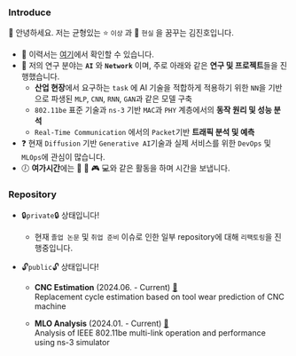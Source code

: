 ### Introduce
🙋 안녕하세요. 저는 균형있는 ⭐️ ```이상``` 과 🏃 ```현실``` 을 꿈꾸는 김진호입니다. 

* :pencil: 이력서는 [여기](https://violet0929.github.io)에서 확인할 수 있습니다.
* 📖 저의 연구 분야는 **```AI```** 와 **```Network```** 이며, 주로 아래와 같은 **연구 및 프로젝트**들을 진행했습니다. 
  - **산업 현장**에서 요구하는 ```task``` 에 AI 기술을 적합하게 적용하기 위한 ```NN```을 기반으로 파생된 ```MLP```, ```CNN```, ```RNN```, ```GAN```과 같은 모델 구축
  - ```802.11be``` 표준 기술과 ```ns-3``` 기반 ```MAC```과 ```PHY``` 계층에서의 **동작 원리 및 성능 분석**
  - ```Real-Time Communication``` 에서의 ```Packet```기반 **트래픽 분석 및 예측**
* :question: 현재 ```Diffusion``` 기반 ```Generative AI```기술과 실제 서비스를 위한 ```DevOps``` 및 ```MLOps```에 관심이 많습니다.
* :clock7: **여가시간**에는 :musical_note: :walking: :video_game: :computer:와 같은 활동을 하며 시간을 보냅니다.

### Repository
* 🔒```private```🔒 상태입니다!
  - 현재 ```졸업 논문``` 및 ```취업 준비``` 이슈로 인한 일부 repository에 대해 ```리팩토링```을 진행중입니다. 

* 🔓```public```🔓 상태입니다!
  - **CNC Estimation** (2024.06. - Current) [🔗](https://github.com/violet0929/CNC_Estimation)  
    Replacement cycle estimation based on tool wear prediction of CNC machine  

  - **MLO Analysis** (2024.01. - Current) [🔗](https://github.com/violet0929/MLO_Analysis)  
    Analysis of IEEE 802.11be multi-link operation and performance using ns-3 simulator
